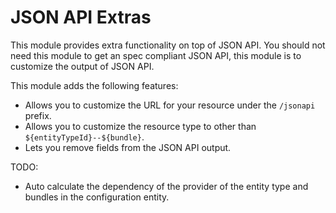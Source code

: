 # JSON API Extras

This module provides extra functionality on top of JSON API. You should not
need this module to get an spec compliant JSON API, this module is to
customize the output of JSON API.

This module adds the following features:

  - Allows you to customize the URL for your resource under the `/jsonapi`
    prefix.
  - Allows you to customize the resource type to other than
    `${entityTypeId}--${bundle}`.
  - Lets you remove fields from the JSON API output.

TODO:
  * Auto calculate the dependency of the provider of the entity type and
  bundles in the configuration entity.
